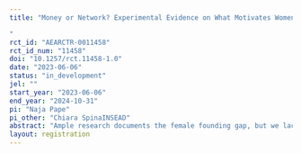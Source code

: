 ```yaml
---
title: "Money or Network? Experimental Evidence on What Motivates Women to Enter Entrepreneurship
"
rct_id: "AEARCTR-0011458"
rct_id_num: "11458"
doi: "10.1257/rct.11458-1.0"
date: "2023-06-06"
status: "in_development"
jel: ""
start_year: "2023-06-06"
end_year: "2024-10-31"
pi: "Naja Pape"
pi_other: "Chiara SpinaINSEAD"
abstract: "Ample research documents the female founding gap, but we lack a thorough understanding of the reasons for this gap and of potential solutions to reduce it. We examine two main structural constraints that may prevent women from taking the first steps towards entrepreneurship: access to finance and access to a relevant network, and investigate to what extent these constraints play a role in the decision to enter entrepreneurship. We use a randomized recruitment campaign for an incubation program– a common first step towards entrepreneurship – to run a field experiment. Through the experiment, we test the impact of informational messaging treatments focused on getting access to finance vs. access to network on the decisions of women to apply for the program and complete it. In addition, we examine if this variation in messages results in different types of women applying for and completing the program. We expect findings from the experiment to uncover mechanisms that help explain the existence of a female founding gap at the entry stage and suggest remedies to it. A deeper understanding of the drivers behind the low rates of entry of female founders into entrepreneurship is not only important from a scholarly perspective, but it also has critical implications for policies and programs promoting entrepreneurship and the participation of historically underrepresented groups.    "
layout: registration
---
```



